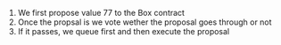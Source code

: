 1. We first propose value 77 to the Box contract
2. Once the propsal is we vote wether the proposal goes through or not
3. If it passes, we queue first and then execute the proposal 
